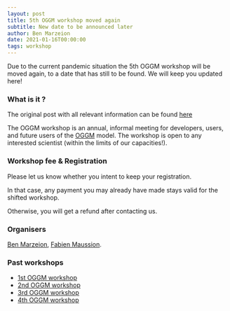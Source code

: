 ```yaml
---
layout: post
title: 5th OGGM workshop moved again
subtitle: New date to be announced later
author: Ben Marzeion
date: 2021-01-16T00:00:00
tags: workshop
---
```


Due to the current pandemic situation the 5th OGGM workshop will be moved again, to a date that has still to be found. We will keep you updated here!

### What is it ?

The original post with all relevant information can be found [here](https://oggm.org/2019/12/11/5th-workshop-announcement/)

The OGGM workshop is an annual, informal meeting for developers, users, and future users
of the [OGGM](http://docs.oggm.org) model. The workshop is open to any interested scientist
(within the limits of our capacities!).

### Workshop fee & Registration

Please let us know whether you intent to keep your registration.

In that case, any payment you may already have made stays valid for the shifted workshop.

Otherwise, you will get a refund after contacting us.

### Organisers

[Ben Marzeion](http://marzeion.info/), [Fabien Maussion](http://fabienmaussion.info/).

### Past workshops

- <u> <a href="{{ site.url }}/2016/02/11/1st-oggm-worshop-summary/"> 1st OGGM workshop </a> </u>
- <u> <a href="{{ site.url }}/2017/04/03/2nd-oggm-worshop-summary/"> 2nd OGGM workshop </a> </u>
- <u> <a href="{{ site.url }}/2018/06/29/3nd-oggm-worshop-summary/"> 3rd OGGM workshop </a> </u>
- <u> <a href="{{ site.url }}/2019/06/21/4st-oggm-worshop-summary/"> 4th OGGM workshop </a> </u>
